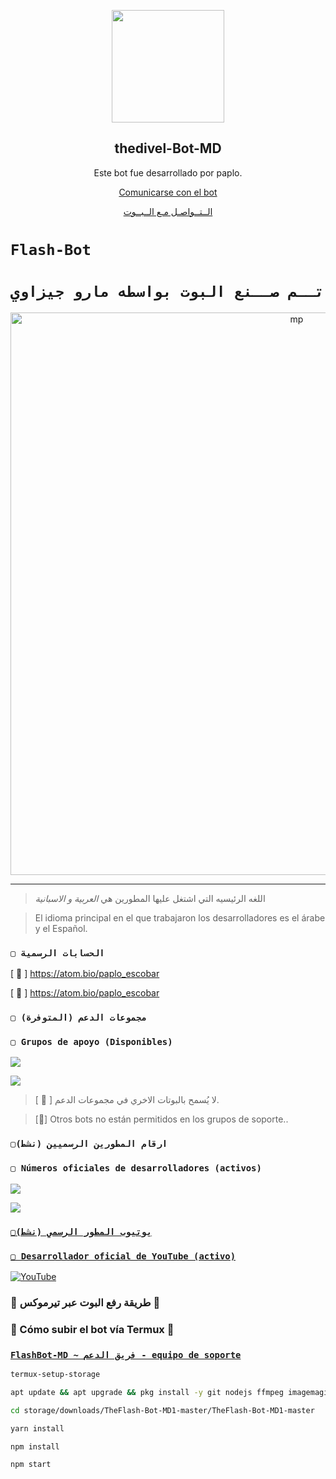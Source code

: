 <p align="center">
 <img width="180px" src="https://envs.sh/Bre.jpg" align="center"/>
 <h2 align="center">thedivel-Bot-MD</h2>
 <p align="center">Este bot fue desarrollado por paplo.</p>
</p>

<p align="center">
  <a href="https://api.whatsapp.com/send?phone=+201022808387&text=&text=.menu">Comunicarse con el bot</a>

<p align="center">
  <a href="https://api.whatsapp.com/send?phone=+201022808387&text=&text=.اوامر">الــتــواصـل مـع الــبــوت</a>

# `Flash-Bot` 

# `تــم صــنع البوت بواسطه مارو جيزاوي` 
<p align="center">
<img src="https://envs.sh/Bre.jpg" alt="mp" width="900"/>
</p>

------------------

> اللغه الرئيسيه التي اشتغل عليها المطورين هي *العربية و الاسبانية*


> El idioma principal en el que trabajaron los desarrolladores es el árabe y el Español.
### `▢ الحسابات الرسمية`

[ 🔗 ] https://atom.bio/paplo_escobar

[ 🔗 ] https://atom.bio/paplo_escobar

### `▢ مجموعات الدعم (المتوفرة)`
### `▢ Grupos de apoyo (Disponibles)`

 <a href="https://whatsapp.com/channel/0029VaqpCsY42DcZji1GmA3E" target="blank"><img src="https://img.shields.io/badge/SUPPORT_GROUP_(AR)-25D366?style=for-the-badge&logo=whatsapp&logoColor=white" /></a>

<a href="https://whatsapp.com/channel/0029VaqpCsY42DcZji1GmA3E" target="blank"><img src="https://img.shields.io/badge/SUPPORT_GROUP_(ES)_-25D366?style=for-the-badge&logo=whatsapp&logoColor=white" /></a>

> [ 📌 ] لا يُسمح بالبوتات الاخري في مجموعات الدعم.

> [📌] Otros bots no están permitidos en los grupos de soporte..

 ### `▢ارقام المطورين الرسميين (نشط)`

### `▢ Números oficiales de desarrolladores (activos)`


<a href="https://api.whatsapp.com/send/?phone=201022808387&text=/estado&type=phone_number&app_absent=0" target="blank"><img src="https://img.shields.io/badge/Owner_Bot-25D366?style=for-the-badge&logo=whatsapp&logoColor=white" />

<a href="https://api.whatsapp.com/send/?phone=201022808387&text=/estado&type=phone_number&app_absent=0" target="blank"><img src="https://img.shields.io/badge/Owner_Bot2-25D366?style=for-the-badge&logo=whatsapp&logoColor=white" />

### `▢يوتيوب المطور الرسمي (نشط)`

### `▢ Desarrollador oficial de YouTube (activo)`

<a href="https://www.youtube.com/@Zack_247">
<img src="https://img.shields.io/badge/YouTube-FF0000?style=for-the-badge&logo=youtube&logoColor=white" alt="YouTube">
</a>



### 📁 طريقة رفع البوت عبر تيرموكس 🙌
### 📁 Cómo subir el bot vía Termux 🙌
### [`FlashBot-MD ~ فريق الدعم - equipo de soporte`](https://api.whatsapp.com/send/?phone=201022808387&text=/estado&type=phone_number&app_absent=0)
```bash
termux-setup-storage
```
```bash
apt update && apt upgrade && pkg install -y git nodejs ffmpeg imagemagick yarn
```
```bash
cd storage/downloads/TheFlash-Bot-MD1-master/TheFlash-Bot-MD1-master 
```
```bash
yarn install
```
```bash
npm install
```
```bash
npm start
```
